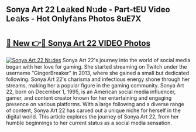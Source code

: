 ## Sonya Art 22 Le𝚊ked N𝚞de - Part-tEU Video Le𝚊ks - Hot Onlyf𝚊ns Photos 8uE7X

# <h2><a href="http://ab48061.deff.icu/?id=Sonya+Art+22">🔗 New 👉🔴 Sonya Art 22 VIDEO Photos</a></h2>

[![Sonya Art 22 N𝚞des](https://i.imgur.com/rIISA9y.gif)](http://ab48061.deff.icu/?id=Sonya+Art+22)
Sonya Art 22's journey into the world of social media began with her love for gaming. She started streaming on Twitch under the username "GingerBreaker" in 2013, where she gained a small but dedicated following. Sonya Art 22's charisma and infectious energy shone through her streams, making her a popular figure in the gaming community. Sonya Art 22, born on December 1, 1995, is an American social media influencer, gamer, and content creator known for her entertaining and engaging presence on various platforms. With a large following and a diverse range of content, Sonya Art 22 has carved out a unique niche for herself in the digital world. This article explores the journey of Sonya Art 22, from her humble beginnings to her current status as a social media sensation.
